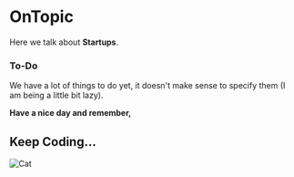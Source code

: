# OnTopic

Here we talk about **Startups**.

### To-Do
We have a lot of things to do yet, it doesn't make sense to specify them (I am being a little bit lazy).

**Have a nice day and remember,**

## Keep Coding...


 ![Cat](https://media.giphy.com/media/o0vwzuFwCGAFO/giphy.gif)

